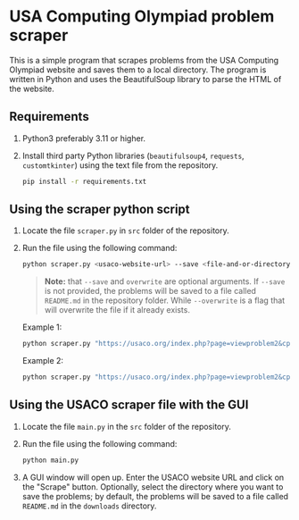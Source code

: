 # USA Computing Olympiad problem scraper

This is a simple program that scrapes problems from the USA Computing Olympiad website and saves them to a local directory. The program is written in Python and uses the BeautifulSoup library to parse the HTML of the website.

## Requirements

1. Python3 preferably 3.11 or higher.
2. Install third party Python libraries (`beautifulsoup4`, `requests`, `customtkinter`) using the text file from the repository.

    ```bash
    pip install -r requirements.txt
    ```

## Using the scraper python script

1. Locate the file `scraper.py` in `src` folder of the repository.

2. Run the file using the following command:

    ```bash
    python scraper.py <usaco-website-url> --save <file-and-or-directory-path> --overwrite
    ```

    > **Note:** that `--save` and `overwrite` are optional arguments. If `--save` is not provided, the problems will be saved to a file called `README.md` in the repository folder. While `--overwrite` is a flag that will overwrite the file if it already exists.

    Example 1:

    ```bash
    python scraper.py "https://usaco.org/index.php?page=viewproblem2&cpid=810" --save "Test"
    ```

    Example 2:

    ```bash
    python scraper.py "https://usaco.org/index.php?page=viewproblem2&cpid=1422" --save "C:\\Program Files\\Test.md" --overwrite
    ```

## Using the USACO scraper file with the GUI

1. Locate the file `main.py` in the `src` folder of the repository.

2. Run the file using the following command:

    ```bash
    python main.py
    ```

3. A GUI window will open up. Enter the USACO website URL and click on the "Scrape" button. Optionally, select the directory where you want to save the problems; by default, the problems will be saved to a file called `README.md` in the `downloads` directory.

